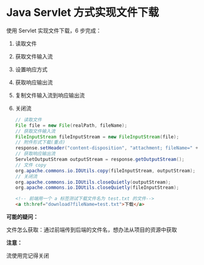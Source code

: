 # Java Servlet 方式实现文件下载

使用 Servlet 实现文件下载，6 步完成：

1. 读取文件

2. 获取文件输入流

3. 设置响应方式

4. 获取响应输出流

5. 复制文件输入流到响应输出流

6. 关闭流

   ```java
   // 读取文件
   File file = new File(realPath, fileName);
   // 获取文件输入流
   FileInputStream fileInputStream = new FileInputStream(file);
   // 附件形式下载(重点)
   response.setHeader("content-disposition", "attachment; fileName=" + fileName);
   // 获取响应输出流
   ServletOutputStream outputStream = response.getOutputStream();
   // 文件 copy
   org.apache.commons.io.IOUtils.copy(fileInputStream, outputStream);
   // 关闭流
   org.apache.commons.io.IOUtils.closeQuietly(outputStream);
   org.apache.commons.io.IOUtils.closeQuietly(fileInputStream);
   ```

   ```html
   <!-- 前端用一个 a 标签测试下载文件名为 test.txt 的文件-->
   <a th:href="download?fileName=test.txt">下载</a>
   ```

**可能的疑问：** 

文件怎么获取：通过前端传到后端的文件名，想办法从项目的资源中获取

**注意：** 

流使用完记得关闭